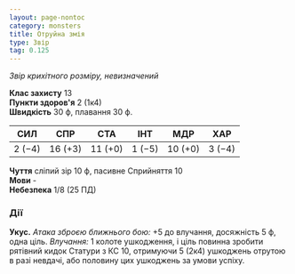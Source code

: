 ```yaml
---
layout: page-nontoc
category: monsters
title: Отруйна змія
type: Звір
tag: 0.125
---
```


_Звір крихітного розміру, невизначений_

**Клас захисту** 13    
**Пункти здоров'я** 2 (1к4)    
**Швидкість** 30 ф, плавання 30 ф.

| СИЛ    | СПР     | СТА     | ІНТ    | МДР     | ХАР    |
| ------ | ------- | ------- | ------ | ------- | ------ |
| 2 (−4) | 16 (+3) | 11 (+0) | 1 (−5) | 10 (+0) | 3 (−4) |

**Чуття** сліпий зір 10 ф, пасивне Сприйняття 10    
**Мови** -    
**Небезпека** 1/8 (25 ПД)

### Дії
**Укус.** _Атака зброєю ближнього бою:_ +5 до влучання, досяжність 5 ф, одна ціль. _Влучання:_ 1 колоте ушкодження, і ціль повинна зробити рятівний кидок Статури з КС 10, отримуючи 5 (2к4) ушкоджень отрутою в разі невдачі, або половину цих ушкоджень за умови успіху. 